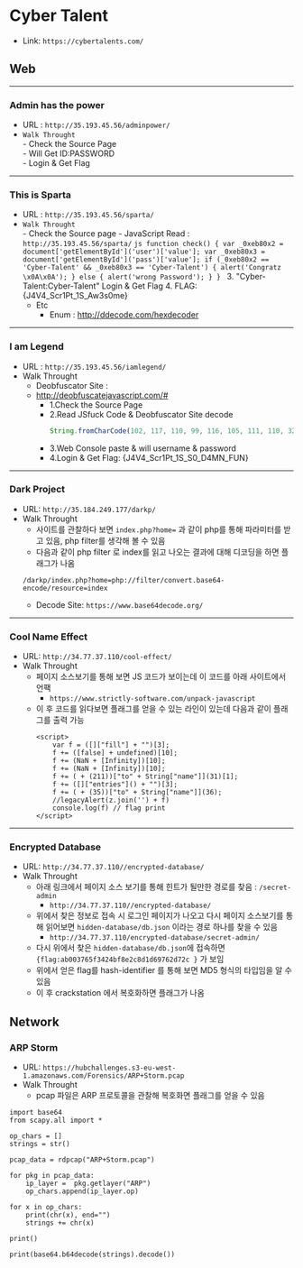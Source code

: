 # Cyber Talent
- Link: `https://cybertalents.com/`
   
## Web

---
### Admin has the power
- URL : `http://35.193.45.56/adminpower/`
- `Walk Throught`  
      - Check the Source Page  
      - Will Get ID:PASSWORD    
   	  - Login & Get Flag    
  
---

### This is Sparta 
- URL : `http://35.193.45.56/sparta/`
- `Walk Throught`  
	  - Check the Source page
	  - JavaScript Read : `http://35.193.45.56/sparta/`
	  ```js
	  function check() {
	    var _0xeb80x2 = document['getElementById']('user')['value'];
	    var _0xeb80x3 = document['getElementById']('pass')['value'];
	    if (_0xeb80x2 == 'Cyber-Talent' && _0xeb80x3 == 'Cyber-Talent') {
	        alert('Congratz \x0A\x0A');
	    } else {
	        alert('wrong Password');
	    }
	  }
	  ```
	  3. "Cyber-Talent:Cyber-Talent" Login & Get Flag
	  4. FLAG:{J4V4_Scr1Pt_1S_Aw3s0me}
	- Etc
	  - Enum : http://ddecode.com/hexdecoder
---

### I am Legend
- URL : `http://35.193.45.56/iamlegend/`
- Walk Throught
  - Deobfuscator Site : 
  - http://deobfuscatejavascript.com/#
    - 1.Check the Source Page
    - 2.Read JSfuck Code & Deobfuscator Site decode
      ```js
      String.fromCharCode(102, 117, 110, 99, 116, 105, 111, 110, 32, 99, 104, 101, 99, 107, 40, 41, 123, 10, 10, 118, 97, 114, 32, 117, 115, 101, 114, 32, 61, 32, 100, 111, 99, 117, 109, 101, 110, 116, 91, 34, 103, 101, 116, 69, 108, 101, 109, 101, 110, 116, 66, 121, 73, 100, 34, 93, 40, 34, 117, 115, 101, 114, 34, 41, 91, 34, 118, 97, 108, 117, 101, 34, 93, 59, 10, 118, 97, 114, 32, 112, 97, 115, 115, 32, 61, 32, 100, 111, 99, 117, 109, 101, 110, 116, 91, 34, 103, 101, 116, 69, 108, 101, 109, 101, 110, 116, 66, 121, 73, 100, 34, 93, 40, 34, 112, 97, 115, 115, 34, 41, 91, 34, 118, 97, 108, 117, 101, 34, 93, 59, 10, 10, 105, 102, 40, 117, 115, 101, 114, 61, 61, 34, 67, 121, 98, 101, 114, 34, 32, 38, 38, 32, 112, 97, 115, 115, 61, 61, 32, 34, 84, 97, 108, 101, 110, 116, 34, 41, 123, 97, 108, 101, 114, 116, 40, 34, 32, 32, 32, 32, 32, 32, 32, 32, 32, 32, 32, 32, 32, 32, 32, 32, 32, 32, 32, 32, 32, 32, 67, 111, 110, 103, 114, 97, 116, 122, 32, 92, 110, 32, 70, 108, 97, 103, 58, 32, 123, 74, 52, 86, 52, 95, 83, 99, 114, 49, 80, 116, 95, 49, 83, 95, 83, 48, 95, 68, 52, 77, 78, 95, 70, 85, 78, 125, 34, 41, 59, 125, 32, 10, 101, 108, 115, 101, 32, 123, 97, 108, 101, 114, 116, 40, 34, 119, 114, 111, 110, 103, 32, 80, 97, 115, 115, 119, 111, 114, 100, 34, 41, 59, 125, 10, 10, 125)
      ```
    - 3.Web Console paste & will username & password
    - 4.Login & Get Flag: {J4V4_Scr1Pt_1S_S0_D4MN_FUN}
---

### Dark Project

- URL: `http://35.184.249.177/darkp/`
- Walk Throught
	- 사이트를 관찰하다 보면 `index.php?home=` 과 같이 php를 통해 파라미터를 받고 있음, php filter를 생각해 볼 수 있음
	- 다음과 같이 php filter 로 index를 읽고 나오는 결과에 대해 디코딩을 하면 플래그가 나옴
	```
	/darkp/index.php?home=php://filter/convert.base64-encode/resource=index
	```
	- Decode Site: `https://www.base64decode.org/`

---

### Cool Name Effect

- URL: `http://34.77.37.110/cool-effect/`
- Walk Throught
	- 페이지 소스보기를 통해 보면  JS 코드가 보이는데 이 코드를 아래 사이트에서 언팩
		- `https://www.strictly-software.com/unpack-javascript`
    - 이 후 코드를 읽다보면 플래그를 얻을 수 있는 라인이 있는데 다음과 같이 플래그를 출력 가능 
	    ```
	    <script>
			var f = ([]["fill"] + "")[3];
			f += ([false] + undefined)[10];
			f += (NaN + [Infinity])[10];
			f += (NaN + [Infinity])[10];
			f += ( + (211))["to" + String["name"]](31)[1];
			f += ([]["entries"]() + "")[3];
			f += ( + (35))["to" + String["name"]](36);
			//legacyAlert(z.join('') + f)
			console.log(f) // flag print
		</script>
	    ```

---

### Encrypted Database

- URL: `http://34.77.37.110//encrypted-database/`
- Walk Throught
	- 아래 링크에서 페이지 소스 보기를 통해 힌트가 될만한 경로를 찾음 : `/secret-admin`
		- `http://34.77.37.110//encrypted-database/`
	- 위에서 찾은 정보로 접속 시 로그인 페이지가 나오고 다시 페이지 소스보기를 통해 읽어보면 `hidden-database/db.json` 이라는 경로 하나를 찾을 수 있음
		- `http://34.77.37.110/encrypted-database/secret-admin/`
	- 다시 위에서 찾은 `hidden-database/db.json`에 접속하면 `{flag:ab003765f3424bf8e2c8d1d69762d72c }` 가 보임
	- 위에서 얻은 flag를 hash-identifier 를 통해 보면 MD5 형식의 타입임을 알 수 있음
	- 이 후 crackstation 에서 복호화하면 플래그가 나옴

## Network

### ARP Storm

- URL: `https://hubchallenges.s3-eu-west-1.amazonaws.com/Forensics/ARP+Storm.pcap`
- Walk Throught
	- pcap 파일은 ARP 프로토콜을 관찰해 복호화면 플래그를 얻을 수 있음
```
import base64
from scapy.all import *

op_chars = []
strings = str()

pcap_data = rdpcap("ARP+Storm.pcap")

for pkg in pcap_data:
	ip_layer =  pkg.getlayer("ARP")
	op_chars.append(ip_layer.op)

for x in op_chars:
	print(chr(x), end="")
	strings += chr(x)

print()

print(base64.b64decode(strings).decode())
```